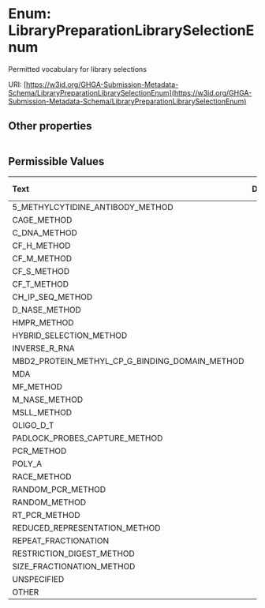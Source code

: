 
# Enum: LibraryPreparationLibrarySelectionEnum


Permitted vocabulary for library selections

URI: [https://w3id.org/GHGA-Submission-Metadata-Schema/LibraryPreparationLibrarySelectionEnum](https://w3id.org/GHGA-Submission-Metadata-Schema/LibraryPreparationLibrarySelectionEnum)


## Other properties

|  |  |  |
| --- | --- | --- |

## Permissible Values

| Text | Description | Meaning | Other Information |
| :--- | :---: | :---: | ---: |
| 5_METHYLCYTIDINE_ANTIBODY_METHOD |  |  |  |
| CAGE_METHOD |  |  |  |
| C_DNA_METHOD |  |  |  |
| CF_H_METHOD |  |  |  |
| CF_M_METHOD |  |  |  |
| CF_S_METHOD |  |  |  |
| CF_T_METHOD |  |  |  |
| CH_IP_SEQ_METHOD |  |  |  |
| D_NASE_METHOD |  |  |  |
| HMPR_METHOD |  |  |  |
| HYBRID_SELECTION_METHOD |  |  |  |
| INVERSE_R_RNA |  |  |  |
| MBD2_PROTEIN_METHYL_CP_G_BINDING_DOMAIN_METHOD |  |  |  |
| MDA |  |  |  |
| MF_METHOD |  |  |  |
| M_NASE_METHOD |  |  |  |
| MSLL_METHOD |  |  |  |
| OLIGO_D_T |  |  |  |
| PADLOCK_PROBES_CAPTURE_METHOD |  |  |  |
| PCR_METHOD |  |  |  |
| POLY_A |  |  |  |
| RACE_METHOD |  |  |  |
| RANDOM_PCR_METHOD |  |  |  |
| RANDOM_METHOD |  |  |  |
| RT_PCR_METHOD |  |  |  |
| REDUCED_REPRESENTATION_METHOD |  |  |  |
| REPEAT_FRACTIONATION |  |  |  |
| RESTRICTION_DIGEST_METHOD |  |  |  |
| SIZE_FRACTIONATION_METHOD |  |  |  |
| UNSPECIFIED |  |  |  |
| OTHER |  |  |  |

